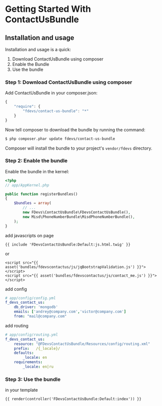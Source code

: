 Getting Started With ContactUsBundle
===========================================

## Installation and usage

Installation and usage is a quick:

1. Download ContactUsBundle using composer
2. Enable the Bundle
3. Use the bundle


### Step 1: Download ContactUsBundle using composer

Add ContactUsBundle in your composer.json:

```js
{
    "require": {
        "fdevs/contact-us-bundle": "*"
    }
}
```

Now tell composer to download the bundle by running the command:

``` bash
$ php composer.phar update fdevs/contact-us-bundle
```

Composer will install the bundle to your project's `vendor/fdevs` directory.


### Step 2: Enable the bundle

Enable the bundle in the kernel:

``` php
<?php
// app/AppKernel.php

public function registerBundles()
{
    $bundles = array(
        // ...
        new FDevs\ContactUsBundle\FDevsContactUsBundle(),
        new Misd\PhoneNumberBundle\MisdPhoneNumberBundle(),
    );
}
```

add javascripts on page

``` twig
{{ include 'FDevsContactUsBundle:Default:js.html.twig' }}
```
or

``` twig
<script src="{{ asset('bundles/fdevscontactus/js/jqBootstrapValidation.js') }}"></script>
<script src="{{ asset('bundles/fdevscontactus/js/contact_me.js') }}"></script>
```

add config

``` yaml
# app/config/config.yml
f_devs_contact_us:
    db_driver: 'mongodb'
    emails: ['andrey@company.com','victor@company.com']
    from: "mail@company.com"
```

add routing

``` yaml
# app/config/routing.yml
f_devs_contact_us:
    resource: "@FDevsContactUsBundle/Resources/config/routing.xml"
    prefix:   /{_locale}/
    defaults:
        _locale: en
    requirements:
        _locale: en|ru
```


### Step 3: Use the bundle

in your template

``` twig
{{ render(controller('FDevsContactUsBundle:Default:index')) }}
```
